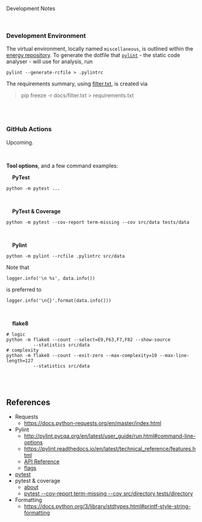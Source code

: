 <br>

Development Notes

<br>

### Development Environment

The virtual environment, locally named ``miscellaneous``, is outlined within 
the [energy repository](https://github.com/briefings/energy#development-notes).  To generate the 
dotfile that [``pylint``](https://pylint.pycqa.org/en/latest/user_guide/checkers/features.html)  - the
static code analyser - will use for analysis, run

````shell
pylint --generate-rcfile > .pylintrc
````

The requirements summary, using [filter.txt](../docs/filter.txt), is created via

> pip freeze -r docs/filter.txt > requirements.txt

<br>
<br>

### GitHub Actions

Upcoming.

<br>

**Tool options**, and a few command examples:

&nbsp; &nbsp; **PyTest**

```shell
python -m pytest ...
```

<br>

&nbsp; &nbsp; **PyTest & Coverage**

```shell
python -m pytest --cov-report term-missing --cov src/data tests/data
```

<br>

&nbsp; &nbsp; **Pylint**

```shell
python -m pylint --rcfile .pylintrc src/data
```

Note that

```
logger.info('\n %s', data.info())
```

is preferred to

```
logger.info('\n{}'.format(data.info()))
```
<br>

&nbsp; &nbsp; **flake8**

```shell
# logic
python -m flake8 --count --select=E9,F63,F7,F82 --show-source 
          --statistics src/data
# complexity          
python -m flake8 --count --exit-zero --max-complexity=10 --max-line-length=127 
          --statistics src/data
```

<br>
<br>

## References

* Requests
  * https://docs.python-requests.org/en/master/index.html
* Pylint
  * http://pylint.pycqa.org/en/latest/user_guide/run.html#command-line-options
  * https://pylint.readthedocs.io/en/latest/technical_reference/features.html
  * [API Reference](https://docs.pytest.org/en/7.1.x/reference/reference.html)
  * [flags](https://docs.pytest.org/en/7.1.x/reference/reference.html#command-line-flags)
* [pytest](https://docs.pytest.org/en/7.1.x/contents.html)
* pytest & coverage
  * [about](https://pytest-cov.readthedocs.io/en/latest/)
  * [pytest --cov-report term-missing --cov src/directory tests/directory](https://pytest-cov.readthedocs.io/en/latest/reporting.html)
* Formatting
  * https://docs.python.org/3/library/stdtypes.html#printf-style-string-formatting

<br>
<br>

<br>
<br>

<br>
<br>

<br>
<br>